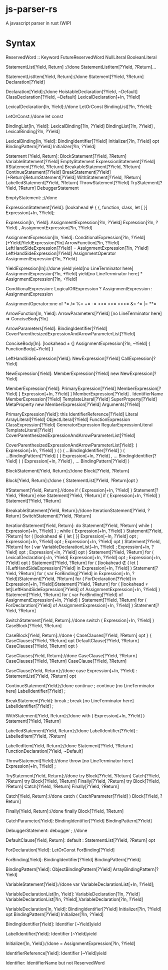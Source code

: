 # js-parser-rs
A javascript parser in rust (WIP)


# Syntax

ReservedWord ::
  Keyword
  FutureReservedWord
  NullLiteral
  BooleanLiteral

StatementList[Yield, Return] ://done
  StatementListItem[?Yield, ?Return]...

StatementListItem[Yield, Return]://done
  Statement[?Yield, ?Return]
  Declaration[?Yield]

Declaration[Yield]://done
  HoistableDeclaration[?Yield, ~Default]
  ClassDeclaration[?Yield, ~Default]
  LexicalDeclaration[+In, ?Yield]

LexicalDeclaration[In, Yield]://done
  LetOrConst BindingList[?In, ?Yield];

LetOrConst://done
  let
  const

BindingList[In, Yield]:
  LexicalBinding[?In, ?Yield]
  BindingList[?In, ?Yield] , LexicalBinding[?In, ?Yield]

LexicalBinding[In, Yield]:
  BindingIdentifier[?Yield] Initializer[?In, ?Yield] opt
  BindingPattern[?Yield] Initializer[?In, ?Yield]


Statement [Yield, Return]:
  BlockStatement[?Yield, ?Return]
  VariableStatement[?Yield]
  EmptyStatement
  ExpressionStatement[?Yield]
  IfStatement[?Yield, ?Return]
  BreakableStatement[?Yield, ?Return]
  ContinueStatement[?Yield]
  BreakStatement[?Yield]
  [+Return]ReturnStatement[?Yield]
  WithStatement[?Yield, ?Return]
  LabelledStatement[?Yield, ?Return]
  ThrowStatement[?Yield]
  TryStatement[?Yield, ?Return]
  DebuggerStatement

EmptyStatement: ;//done


ExpressionStatement[Yield]:
  [lookahead ∉ { {, function, class, let [ }] Expression[+In, ?Yield];

Expression[In, Yield]:
  AssignmentExpression[?In, ?Yield]
  Expression[?In, ?Yield] , AssignmentExpression[?In, ?Yield]

AssignmentExpression[In, Yield]:
  ConditionalExpression[?In, ?Yield]
  [+Yield]YieldExpression[?In]
  ArrowFunction[?In, ?Yield]
  LeftHandSideExpression[?Yield] = AssignmentExpression[?In, ?Yield]
  LeftHandSideExpression[?Yield] AssignmentOperator AssignmentExpression[?In, ?Yield]

YieldExpression[In]://done
  yield
  yield[no LineTerminator here] AssignmentExpression[?In, +Yield]
  yield[no LineTerminator here] * AssignmentExpression[?In, +Yield]

ConditionalExpression: LogicalORExpression ? AssignmentExpression : AssignmentExpression

AssignmentOperator:one of
  *= /= %= += -= <<= >>= >>>= &= ^= |= **=

ArrowFunction[In, Yield]:
  ArrowParameters[?Yield] [no LineTerminator here] => ConciseBody[?In]

ArrowParameters[Yield]:
  BindingIdentifier[?Yield]
  CoverParenthesizedExpressionAndArrowParameterList[?Yield]

ConciseBody[In]:
  [lookahead ≠ {] AssignmentExpression[?In, ~Yield]
  { FunctionBody[~Yield] }

LeftHandSideExpression[Yield]:
  NewExpression[?Yield]
  CallExpression[?Yield]

NewExpression[Yield]:
  MemberExpression[?Yield]
  new NewExpression[?Yield]

MemberExpression[Yield]:
  PrimaryExpression[?Yield]
  MemberExpression[?Yield] [ Expression[+In, ?Yield] ]
  MemberExpression[?Yield] . IdentifierName
  MemberExpression[?Yield] TemplateLiteral[?Yield]
  SuperProperty[?Yield]
  MetaProperty
  new MemberExpression[?Yield] Arguments[?Yield]

PrimaryExpression[Yield]:
  this
  IdentifierReference[?Yield]
  Literal
  ArrayLiteral[?Yield]
  ObjectLiteral[?Yield]
  FunctionExpression
  ClassExpression[?Yield]
  GeneratorExpression
  RegularExpressionLiteral
  TemplateLiteral[?Yield]
  CoverParenthesizedExpressionAndArrowParameterList[?Yield]

CoverParenthesizedExpressionAndArrowParameterList[Yield]:
  ( Expression[+In, ?Yield] )
  ( )
  ( ...BindingIdentifier[?Yield] )
  ( ...BindingPattern[?Yield] )
  ( Expression[+In, ?Yield] , ... BindingIdentifier[?Yield] )
  ( Expression[+In, ?Yield] , ... BindingPattern[?Yield] )



BlockStatement[Yield, Return]://done
  Block[?Yield, ?Return]

Block[Yield, Return]://done
  { StatementList[?Yield, ?Return]opt }

IfStatement[Yield, Return]://done
  if ( Expression[+In, ?Yield] ) Statement[?Yield, ?Return] else Statement[?Yield, ?Return]
  if ( Expression[+In, ?Yield] ) Statement[?Yield, ?Return]

BreakableStatement[Yield, Return]://done
  IterationStatement[?Yield, ?Return]
  SwitchStatement[?Yield, ?Return]

IterationStatement[Yield, Return]:
  do Statement[?Yield, ?Return] while ( Expression[+In, ?Yield] ) ;
  while ( Expression[+In, ?Yield] ) Statement[?Yield, ?Return]
  for ( [lookahead ∉ { let [ }] Expression[~In, ?Yield] opt ; Expression[+In, ?Yield] opt ; Expression[+In, ?Yield] opt ) Statement[?Yield, ?Return]
  for ( var VariableDeclarationList[~In, ?Yield] ; Expression[+In, ?Yield] opt ; Expression[+In, ?Yield] opt ) Statement[?Yield, ?Return]
  for ( LexicalDeclaration[~In, ?Yield] Expression[+In, ?Yield] opt ; Expression[+In, ?Yield] opt ) Statement[?Yield, ?Return]
  for ( [lookahead ∉ { let [ }]LeftHandSideExpression[?Yield] in Expression[+In, ?Yield] ) Statement[?Yield, ?Return]
  for ( var ForBinding[?Yield] in Expression[+In, ?Yield])Statement[?Yield, ?Return]
  for ( ForDeclaration[?Yield] in Expression[+In, ?Yield])Statement[?Yield, ?Return]
  for ( [lookahead ≠ let]LeftHandSideExpression[?Yield] of AssignmentExpression[+In, ?Yield] ) Statement[?Yield, ?Return]
  for ( var ForBinding[?Yield] of AssignmentExpression[+In, ?Yield] ) Statement[?Yield, ?Return]
  for ( ForDeclaration[?Yield] of AssignmentExpression[+In, ?Yield] ) Statement[?Yield, ?Return]


SwitchStatement[Yield, Return]://done
  switch ( Expression[+In, ?Yield] ) CaseBlock[?Yield, ?Return]

CaseBlock[Yield, Return]://done
  { CaseClauses[?Yield, ?Return] opt }
  { CaseClauses[?Yield, ?Return] opt DefaultClause[?Yield, ?Return] CaseClauses[?Yield, ?Return] opt }

CaseClauses[Yield, Return]://done
  CaseClause[?Yield, ?Return]
  CaseClauses[?Yield, ?Return] CaseClause[?Yield, ?Return]

CaseClause[Yield, Return]://done
  case Expression[+In, ?Yield] : StatementList[?Yield, ?Return] opt

ContinueStatement[Yield]://done
  continue ;
  continue [no LineTerminator here] LabelIdentifier[?Yield] ;

BreakStatement[Yield]:
  break ;
  break [no LineTerminator here] LabelIdentifier[?Yield] ;

WithStatement[Yield, Return]://done
  with ( Expression[+In, ?Yield] ) Statement[?Yield, ?Return]

LabelledStatement[Yield, Return]://done
  LabelIdentifier[?Yield] : LabelledItem[?Yield, ?Return]

LabelledItem[Yield, Return]://done
  Statement[?Yield, ?Return]
  FunctionDeclaration[?Yield, ~Default]

ThrowStatement[Yield]://done
  throw [no LineTerminator here] Expression[+In, ?Yield] ;

TryStatement[Yield, Return]://done
  try Block[?Yield, ?Return] Catch[?Yield, ?Return]
  try Block[?Yield, ?Return] Finally[?Yield, ?Return]
  try Block[?Yield, ?Return] Catch[?Yield, ?Return] Finally[?Yield, ?Return]

Catch[Yield, Return]://done
  catch ( CatchParameter[?Yield] ) Block[?Yield, ?Return]

Finally[Yield, Return]://done
  finally Block[?Yield, ?Return]

CatchParameter[Yield]:
  BindingIdentifier[?Yield]
  BindingPattern[?Yield]

DebuggerStatement: debugger ;  //done

DefaultClause[Yield, Return]:
  default : StatementList[?Yield, ?Return] opt

ForDeclaration[Yield]:
  LetOrConst ForBinding[?Yield]

ForBinding[Yield]:
  BindingIdentifier[?Yield]
  BindingPattern[?Yield]

BindingPattern[Yield]:
  ObjectBindingPattern[?Yield]
  ArrayBindingPattern[?Yield]


VariableStatement[Yield]://done
  var VariableDeclarationList[+In, ?Yield];

VariableDeclarationList[In, Yield]:
  VariableDeclaration[?In, ?Yield]
  VariableDeclarationList[?In, ?Yield],VariableDeclaration[?In, ?Yield]

VariableDeclaration[In, Yield]:
  BindingIdentifier[?Yield] Initializer[?In, ?Yield] opt
  BindingPattern[?Yield] Initializer[?In, ?Yield]

BindingIdentifier[Yield]:
  Identifier
  [~Yield]yield

LabelIdentifier[Yield]:
  Identifier
  [~Yield]yield

Initializer[In, Yield]://done
  = AssignmentExpression[?In, ?Yield]


IdentifierReference[Yield]:
  Identifier
  [~Yield]yield

Identifier:
  IdentifierName but not ReservedWord
